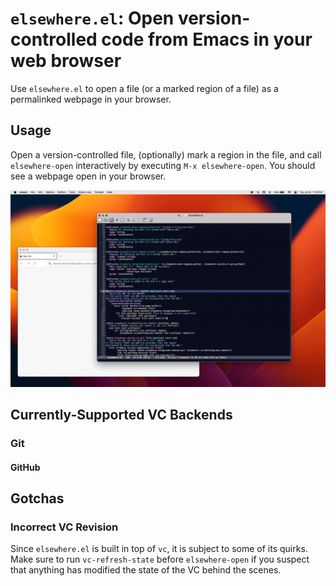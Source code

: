 # `elsewhere.el`: Open version-controlled code from Emacs in your web browser

Use `elsewhere.el` to open a file (or a marked region of a file) as a
permalinked webpage in your browser.

## Usage

Open a version-controlled file, (optionally) mark a region in the
file, and call `elsewhere-open` interactively by executing `M-x
elsewhere-open`. You should see a webpage open in your browser.

![demo](https://raw.githubusercontent.com/wesnel/elsewhere/main/demo.gif)

## Currently-Supported VC Backends

### Git

#### GitHub

## Gotchas

### Incorrect VC Revision

Since `elsewhere.el` is built in top of `vc`, it is subject to some of
its quirks. Make sure to run `vc-refresh-state` before
`elsewhere-open` if you suspect that anything has modified the state
of the VC behind the scenes.
